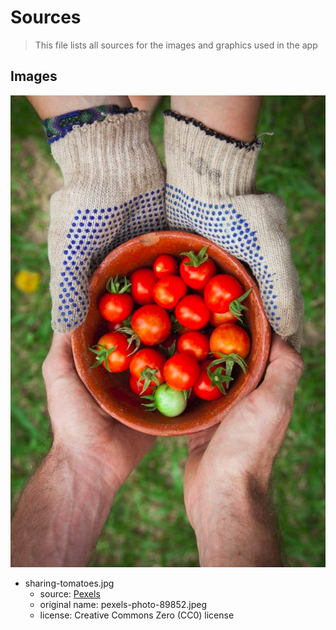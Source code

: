 # Sources

> This file lists all sources for the images and graphics used in the app

## Images

![Sharing Tomatoes](./sharing-tomatoes.jpg)
- sharing-tomatoes.jpg
  - source: [Pexels](https://www.pexels.com/photo/red-tomatoes-on-brown-bowl-89852/)
  - original name: pexels-photo-89852.jpeg
  - license: Creative Commons Zero (CC0) license

